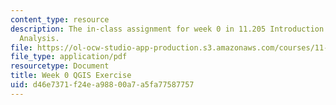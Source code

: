 ```yaml
---
content_type: resource
description: The in-class assignment for week 0 in 11.205 Introduction to Spatial
  Analysis.
file: https://ol-ocw-studio-app-production.s3.amazonaws.com/courses/11-205-introduction-to-spatial-analysis-fall-2019/d46e7371f24ea98800a7a5fa77587757_11.205f19_week_0_qgis.pdf
file_type: application/pdf
resourcetype: Document
title: Week 0 QGIS Exercise
uid: d46e7371-f24e-a988-00a7-a5fa77587757
---
```

